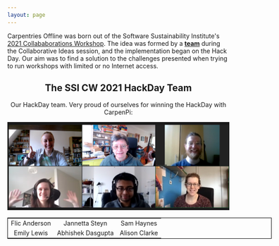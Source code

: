 ```yaml
---
layout: page
---
```


Carpentries Offline was born out of the Software Sustainability Institute's [2021 Collababorations Workshop](https://www.software.ac.uk/cw21?_ga=2.230971867.593926244.1617037201-1031762173.1614775769). The idea was formed by a **[team](originalteam)** during the Collaborative Ideas session, and the implementation began on the Hack Day. Our aim was to find a solution to the challenges presented when trying to run workshops with limited or no Internet access.

<div style="text-align: center;">
<h2>The SSI CW 2021 HackDay Team</h2>


Our HackDay team. Very proud of ourselves for winning the HackDay with CarpenPi:

<img alt="Zoom screen shot of the CarpenPi Team at SSI CW 2021" src="images/SSICW2021_HackDayWinners.png" width="600px">

<center>
<table style="width:600px; text-align:center;border: 1px solid black">
<tr>
  <td>Flic Anderson</td><td>Jannetta Steyn</td><td>Sam Haynes</td>
</tr><tr>
  <td>Emily Lewis</td><td>Abhishek Dasgupta</td><td>Alison Clarke</td>
</tr>
</table>
</center>
</div>
